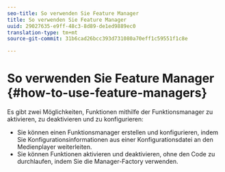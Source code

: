 ```yaml
---
seo-title: So verwenden Sie Feature Manager
title: So verwenden Sie Feature Manager
uuid: 29027635-e9ff-48c3-8d89-de1ed9889ec0
translation-type: tm+mt
source-git-commit: 31b6cad26bcc393d731080a70eff1c59551f1c8e

---
```



# So verwenden Sie Feature Manager {#how-to-use-feature-managers}

Es gibt zwei Möglichkeiten, Funktionen mithilfe der Funktionsmanager zu aktivieren, zu deaktivieren und zu konfigurieren:

* Sie können einen Funktionsmanager erstellen und konfigurieren, indem Sie Konfigurationsinformationen aus einer Konfigurationsdatei an den Medienplayer weiterleiten.
* Sie können Funktionen aktivieren und deaktivieren, ohne den Code zu durchlaufen, indem Sie die Manager-Factory verwenden.

